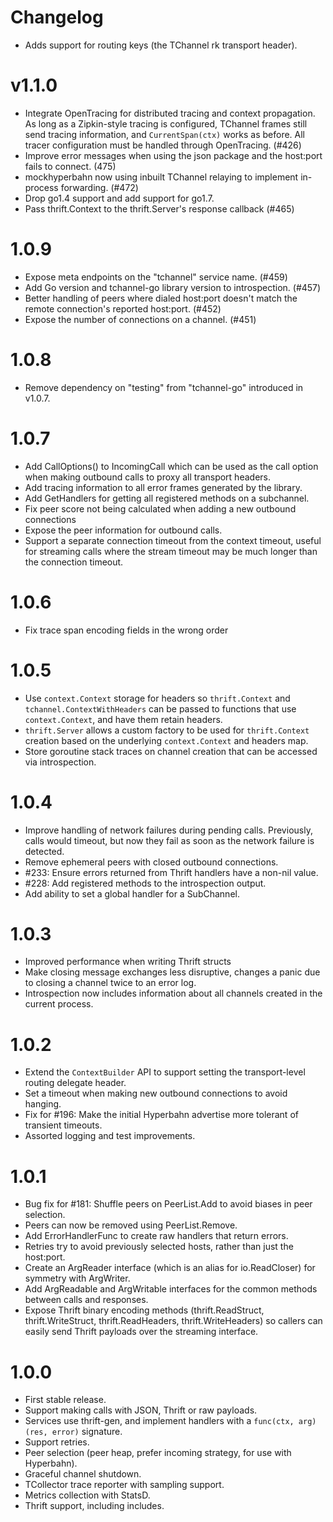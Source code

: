 Changelog
=========

* Adds support for routing keys (the TChannel rk transport header).

# v1.1.0

* Integrate OpenTracing for distributed tracing and context propagation.
  As long as a Zipkin-style tracing is configured, TChannel frames still
  send tracing information, and `CurrentSpan(ctx)` works as before.
  All tracer configuration must be handled through OpenTracing.
  (#426)
* Improve error messages when using the json package and the host:port
  fails to connect. (475)
* mockhyperbahn now using inbuilt TChannel relaying to implement in-process
  forwarding. (#472)
* Drop go1.4 support and add support for go1.7.
* Pass thrift.Context to the thrift.Server's response callback (#465)

# 1.0.9

* Expose meta endpoints on the "tchannel" service name. (#459)
* Add Go version and tchannel-go library version to introspection. (#457)
* Better handling of peers where dialed host:port doesn't match the remote
  connection's reported host:port. (#452)
* Expose the number of connections on a channel. (#451)

# 1.0.8

* Remove dependency on "testing" from "tchannel-go" introduced in v1.0.7.

# 1.0.7

* Add CallOptions() to IncomingCall which can be used as the call option
  when making outbound calls to proxy all transport headers.
* Add tracing information to all error frames generated by the library.
* Add GetHandlers for getting all registered methods on a subchannel.
* Fix peer score not being calculated when adding a new outbound connections
* Expose the peer information for outbound calls.
* Support a separate connection timeout from the context timeout, useful for
  streaming calls where the stream timeout may be much longer than the
  connection timeout.

# 1.0.6

* Fix trace span encoding fields in the wrong order

# 1.0.5

* Use `context.Context` storage for headers so `thrift.Context` and
  `tchannel.ContextWithHeaders` can be passed to functions that use
  `context.Context`, and have them retain headers.
* `thrift.Server` allows a custom factory to be used for `thrift.Context`
  creation based on the underlying `context.Context` and headers map.
* Store goroutine stack traces on channel creation that can be accessed
  via introspection.

# 1.0.4

* Improve handling of network failures during pending calls. Previously, calls
  would timeout, but now they fail as soon as the network failure is detected.
* Remove ephemeral peers with closed outbound connections.
* #233: Ensure errors returned from Thrift handlers have a non-nil value.
* #228: Add registered methods to the introspection output.
* Add ability to set a global handler for a SubChannel.

# 1.0.3

* Improved performance when writing Thrift structs
* Make closing message exchanges less disruptive, changes a panic due to
  closing a channel twice to an error log.
* Introspection now includes information about all channels created
  in the current process.

# 1.0.2

* Extend the `ContextBuilder` API to support setting the transport-level
  routing delegate header.
* Set a timeout when making new outbound connections to avoid hanging.
* Fix for #196: Make the initial Hyperbahn advertise more tolerant of transient
  timeouts.
* Assorted logging and test improvements.

# 1.0.1

* Bug fix for #181: Shuffle peers on PeerList.Add to avoid biases in peer
  selection.
* Peers can now be removed using PeerList.Remove.
* Add ErrorHandlerFunc to create raw handlers that return errors.
* Retries try to avoid previously selected hosts, rather than just the
  host:port.
* Create an ArgReader interface (which is an alias for io.ReadCloser) for
  symmetry with ArgWriter.
* Add ArgReadable and ArgWritable interfaces for the common methods between
  calls and responses.
* Expose Thrift binary encoding methods (thrift.ReadStruct, thrift.WriteStruct,
  thrift.ReadHeaders, thrift.WriteHeaders) so callers can easily send Thrift
  payloads over the streaming interface.

# 1.0.0

* First stable release.
* Support making calls with JSON, Thrift or raw payloads.
* Services use thrift-gen, and implement handlers with a `func(ctx, arg) (res,
  error)` signature.
* Support retries.
* Peer selection (peer heap, prefer incoming strategy, for use with Hyperbahn).
* Graceful channel shutdown.
* TCollector trace reporter with sampling support.
* Metrics collection with StatsD.
* Thrift support, including includes.
